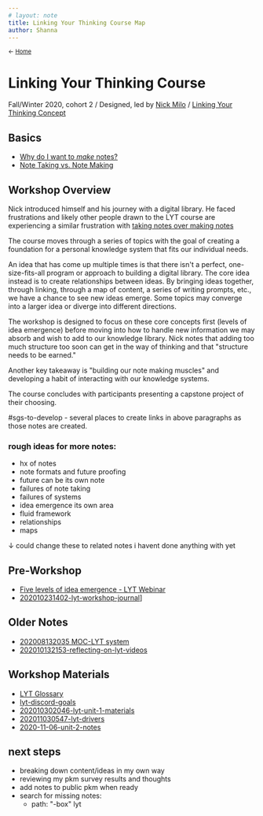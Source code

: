 ```yaml
---
# layout: note
title: Linking Your Thinking Course Map
author: Shanna
---
```


<small>← [Home](../home-note)</small>

# Linking Your Thinking Course
Fall/Winter 2020, cohort 2 /
Designed, led by [Nick Milo](../../zk-public/-nick-milo) / 
[Linking Your Thinking Concept](linking-your-thinking)

## Basics
- [Why do I want to *make* notes?](shanna-as-note-maker)
- [Note Taking vs. Note Making](note-taking-vs-note-making)







## Workshop Overview

Nick introduced himself and his journey with a digital library. He faced frustrations and likely other people drawn to the LYT course are experiencing a similar frustration with [taking notes over making notes](note-taking-vs-note-making.md)

The course moves through a series of topics with the goal of creating a foundation for a personal knowledge system that fits our individual needs. 

An idea that has come up multiple times is that there isn't a perfect, one-size-fits-all program or approach to building a digital library. The core idea instead is to create relationships between ideas. By bringing ideas together, through linking, through a map of content, a series of writing prompts, etc., we have a chance to see new ideas emerge. Some topics may converge into a larger idea or diverge into different directions.

The workshop is designed to focus on these core concepts first (levels of idea emergence) before moving into how to handle new information we may absorb and wish to add to our knowledge library. Nick notes that adding too much structure too soon can get in the way of thinking and that "structure needs to be earned."

Another key takeaway is "building our note making muscles" and developing a habit of interacting with our knowledge systems.

The course concludes with participants presenting a capstone project of their choosing.

#sgs-to-develop - several places to create links in above paragraphs as those notes are created.






### rough ideas for more notes:

- hx of notes
- note formats and future proofing
- future can be its own note
- failures of note taking
- failures of systems
- idea emergence its own area
- fluid framework
- relationships
- maps





↓ could change these to related notes i havent done anything with yet

## Pre-Workshop
- [Five levels of idea emergence - LYT Webinar](../zz%20lyt%20bucket/2020-10-17%20LYT%20Webinar)
- [202010231402-lyt-workshop-journal](../zz%20lyt%20bucket/202010231402-lyt-workshop-journal.md)]




## Older Notes
- [202008132035 MOC-LYT system](../zz%20lyt%20bucket/202008132035%20MOC-LYT%20system)
- [202010132153-reflecting-on-lyt-videos](../zz%20lyt%20bucket/202010132153-reflecting-on-lyt-videos)




## Workshop Materials
- [LYT Glossary](https://publish.obsidian.md/lyt-kit/LYT+Glossary)
- [lyt-discord-goals](../zz%20lyt%20bucket/lyt-discord-goals)
- [202010302046-lyt-unit-1-materials](../zz%20lyt%20bucket/202010302046-lyt-unit-1-materials)
- [202011030547-lyt-drivers](../zz%20lyt%20bucket/202011030547-lyt-drivers)
- [2020-11-06-unit-2-notes](../zz%20lyt%20bucket/2020-11-06-unit-2-notes)


## next steps
- breaking down content/ideas in my own way
- reviewing my pkm survey results and thoughts
- add notes to public pkm when ready
- search for missing notes:  
	- path: "-box" lyt


